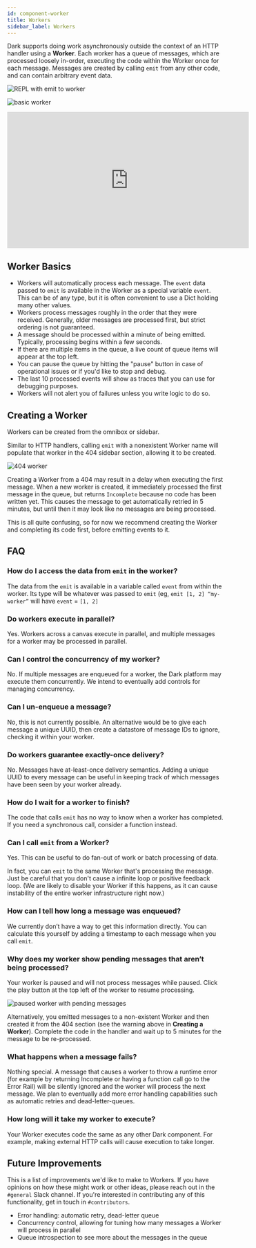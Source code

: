 ```yaml
---
id: component-worker
title: Workers
sidebar_label: Workers
---
```


Dark supports doing work asynchronously outside the context of an HTTP handler
using a **Worker**. Each worker has a queue of messages, which are processed
loosely in-order, executing the code within the Worker once for each message.
Messages are created by calling `emit` from any other code, and can contain
arbitrary event data.

![REPL with emit to worker](/img/workers/emit.png)

![basic worker](/img/workers/worker.png)

<iframe width="560" height="315" src="https://www.youtube.com/embed/JpfZIdde_5I" frameborder="0" allow="accelerometer; autoplay; encrypted-media; gyroscope; picture-in-picture" allowfullscreen></iframe>

## Worker Basics

- Workers will automatically process each message. The `event` data passed to
  `emit` is available in the Worker as a special variable `event`. This can be
  of any type, but it is often convenient to use a Dict holding many other
  values.
- Workers process messages roughly in the order that they were received.
  Generally, older messages are processed first, but strict ordering is not
  guaranteed.
- A message should be processed within a minute of being emitted. Typically,
  processing begins within a few seconds.
- If there are multiple items in the queue, a live count of queue items will
  appear at the top left.
- You can pause the queue by hitting the "pause" button in case of operational
  issues or if you'd like to stop and debug.
- The last 10 processed events will show as traces that you can use for
  debugging purposes.
- Workers will not alert you of failures unless you write logic to do so.

## Creating a Worker

Workers can be created from the omnibox or sidebar.

Similar to HTTP handlers, calling `emit` with a nonexistent Worker name will
populate that worker in the 404 sidebar section, allowing it to be created.

![404 worker](/img/workers/404.png)

Creating a Worker from a 404 may result in a delay when executing the first
message. When a new worker is created, it immediately processed the first
message in the queue, but returns `Incomplete` because no code has been written
yet. This causes the message to get automatically retried in 5 minutes, but
until then it may look like no messages are being processed.

This is all quite confusing, so for now we recommend creating the Worker and
completing its code first, before emitting events to it.

## FAQ

### How do I access the data from `emit` in the worker?

The data from the `emit` is available in a variable called `event` from within
the worker. Its type will be whatever was passed to `emit` (eg,
`emit [1, 2] “my-worker”` will have `event` = `[1, 2]`

### Do workers execute in parallel?

Yes. Workers across a canvas execute in parallel, and multiple messages for a
worker may be processed in parallel.

### Can I control the concurrency of my worker?

No. If multiple messages are enqueued for a worker, the Dark platform may
execute them concurrently. We intend to eventually add controls for managing
concurrency.

### Can I un-enqueue a message?

No, this is not currently possible. An alternative would be to give each message
a unique UUID, then create a datastore of message IDs to ignore, checking it
within your worker.

### Do workers guarantee exactly-once delivery?

No. Messages have at-least-once delivery semantics. Adding a unique UUID to
every message can be useful in keeping track of which messages have been seen by
your worker already.

### How do I wait for a worker to finish?

The code that calls `emit` has no way to know when a worker has completed. If
you need a synchronous call, consider a function instead.

### Can I call `emit` from a Worker?

Yes. This can be useful to do fan-out of work or batch processing of data.

In fact, you can `emit` to the same Worker that's processing the message. Just
be careful that you don't cause a infinite loop or positive feedback loop. (We
are likely to disable your Worker if this happens, as it can cause instability
of the entire worker infrastructure right now.)

### How can I tell how long a message was enqueued?

We currently don’t have a way to get this information directly. You can
calculate this yourself by adding a timestamp to each message when you call
`emit`.

### Why does my worker show pending messages that aren’t being processed?

Your worker is paused and will not process messages while paused. Click the play
button at the top left of the worker to resume processing.

![paused worker with pending messages](/img/workers/pending.png)

Alternatively, you emitted messages to a non-existent Worker and then created it
from the 404 section (see the warning above in **Creating a Worker**). Complete
the code in the handler and wait up to 5 minutes for the message to be
re-processed.

### What happens when a message fails?

Nothing special. A message that causes a worker to throw a runtime error (for
example by returning Incomplete or having a function call go to the Error Rail)
will be silently ignored and the worker will process the next message. We plan
to eventually add more error handling capabilities such as automatic retries and
dead-letter-queues.

### How long will it take my worker to execute?

Your Worker executes code the same as any other Dark component. For example,
making external HTTP calls will cause execution to take longer.

## Future Improvements

This is a list of improvements we'd like to make to Workers. If you have
opinions on how these might work or other ideas, please reach out in the
`#general` Slack channel. If you're interested in contributing any of this
functionality, get in touch in `#contributors`.

- Error handling: automatic retry, dead-letter queue
- Concurrency control, allowing for tuning how many messages a Worker will
  process in parallel
- Queue introspection to see more about the messages in the queue
